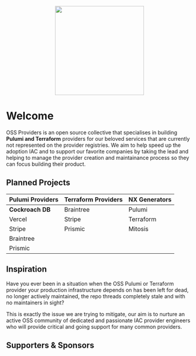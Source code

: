 <p  align="center">
  <img width="240" height="240" src="https://user-images.githubusercontent.com/65465380/198850258-9d85787d-7b54-4431-a671-59e133173234.png">
</P>

# Welcome
OSS Providers is an open source collective that specialises in building **Pulumi and Terraform** providers for our beloved services that are currently not represented on the provider registries. We aim to help speed up the adoption IAC and to support our favorite companies by taking the lead and helping to manage the provider creation and maintainance process so they can focus building their product.

## Planned Projects

| Pulumi Providers             | Terraform Providers     | NX Generators      |
| :--                          |     :--                 |     :--            |
| **Cockroach DB**             | Braintree               | Pulumi             |
| Vercel                       | Stripe                  | Terraform          |
| Stripe                       | Prismic                 | Mitosis            |
| Braintree                    |                         |                    |
| Prismic                      |

## Inspiration

Have you ever been in a situation when the OSS Pulumi or Terraform provider your production infrastructure depends on has been left for dead, no longer actively maintained, the repo threads completely stale and with no maintainers in sight?

This is exactly the issue we are trying to mitigate, our aim is to nurture an active OSS community of dedicated and passionate IAC provider engineers who will provide critical and going support for many common providers.

## Supporters & Sponsors
